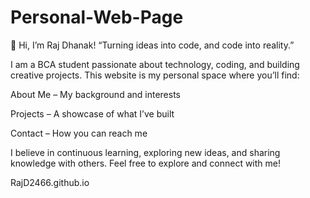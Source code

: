 # Personal-Web-Page

👋 Hi, I’m Raj Dhanak!
“Turning ideas into code, and code into reality.”

I am a BCA student passionate about technology, coding, and building creative projects.
This website is my personal space where you’ll find:

About Me – My background and interests

Projects – A showcase of what I’ve built

Contact – How you can reach me

I believe in continuous learning, exploring new ideas, and sharing knowledge with others.
Feel free to explore and connect with me!

RajD2466.github.io
